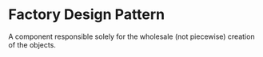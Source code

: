 # Factory Design Pattern
A component responsible solely for the wholesale (not piecewise) creation of the objects.